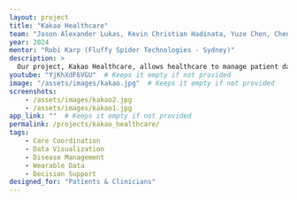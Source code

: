```yaml
---
layout: project
title: "Kakao Healthcare"
team: "Jason Alexander Lukas, Kevin Christian Hadinata, Yuze Chen, Chenke Xu, Yuming Liu"
year: 2024
mentor: "Robi Karp (Fluffy Spider Technologies - Sydney)"
description: >
  Our project, Kakao Healthcare, allows healthcare to manage patient data in the Fast Healthcare Interoperability Resource (FHIR) environment, including their BMI data and clinician notes. We also help them provide continuity of care by incorporating wearable data from the patient to fill gaps between clinic visits. Additionally, the website offers recommendations. It recommends ways for patients to have a healthier BMI and for clinicians to provide care for a certain patient, all based on the patient's recent BMI data.
youtube: "YjKhXdF6VGU"  # Keeps it empty if not provided
image: "/assets/images/kakao.jpg"  # Keeps it empty if not provided
screenshots:
    - /assets/images/kakao2.jpg
    - /assets/images/kakao1.jpg
app_link: ""  # Keeps it empty if not provided
permalink: /projects/kakao_healthcare/
tags:
    - Care Coordination
    - Data Visualization
    - Disease Management
    - Wearable Data
    - Decision Support
designed_for: "Patients & Clinicians"
---
```

